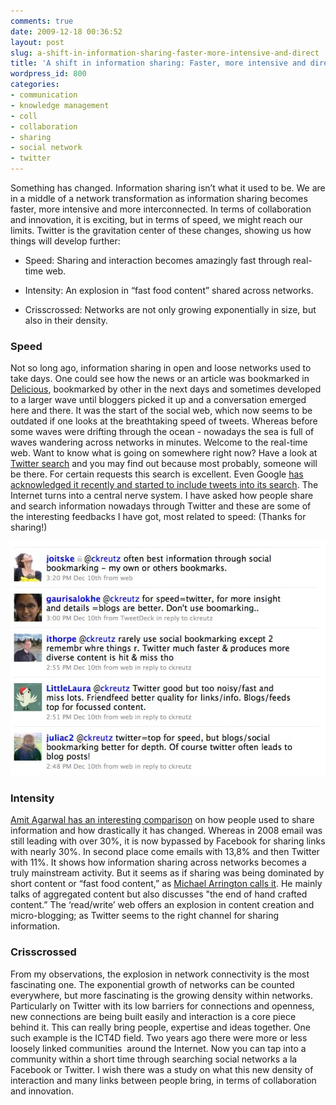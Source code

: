 ```yaml
---
comments: true
date: 2009-12-18 00:36:52
layout: post
slug: a-shift-in-information-sharing-faster-more-intensive-and-direct
title: 'A shift in information sharing: Faster, more intensive and direct'
wordpress_id: 800
categories:
- communication
- knowledge management
- coll
- collaboration
- sharing
- social network
- twitter
---
```


Something has changed. Information sharing isn’t what it used to be. We are in a middle of a network transformation as information sharing becomes faster, more intensive and more interconnected. In terms of collaboration and innovation, it is exciting, but in terms of speed, we might reach our limits. Twitter is the gravitation center of these changes, showing us how things will develop further:



	
  * Speed: Sharing and interaction becomes amazingly fast through real-time web.

	
  * Intensity: An explosion in “fast food content” shared across networks.

	
  * Crisscrossed: Networks are not only growing exponentially in size, but also in their density.




### Speed


Not so long ago, information sharing in open and loose networks used to take days. One could see how the news or an article was bookmarked in [Delicious](http://delicious.com), bookmarked by other in the next days and sometimes developed to a larger wave until bloggers picked it up and a conversation emerged here and there. It was the start of the social web, which now seems to be outdated if one looks at the breathtaking speed of tweets. Whereas before some waves were drifting through the ocean - nowadays the sea is full of waves wandering across networks in minutes. Welcome to the real-time web. Want to know what is going on somewhere right now?
Have a look at [Twitter search](http://search.twitter.com/) and you may find out because most probably, someone will be there. For certain requests this search is excellent. Even Google [has acknowledged it recently and started to include tweets into its search](http://googleblog.blogspot.com/2009/12/relevance-meets-real-time-web.html). The Internet turns into a central nerve system.
I have asked how people share and search information nowadays through Twitter and these are some of the interesting feedbacks I have got, most related to speed: (Thanks for sharing!)

![On a scale from 1-5 how much quicker/ better information you get through tools such as Twitter, Friendfeed vs. blogs or social bookmarking?](/images/sc-twitter.JPG)


### Intensity


[Amit Agarwal has an interesting comparison](http://www.labnol.org/internet/social-bookmarking-statistics/9729/) on how people used to share information and how drastically it has changed. Whereas in 2008 email was still leading with over 30%, it is now bypassed by Facebook for sharing links with nearly 30%. In second place come emails with 13,8% and then Twitter with 11%. It shows how information sharing across networks becomes a truly mainstream activity. But it seems as if sharing was being dominated by short content or “fast food content,” as [Michael Arrington calls it](http://www.techcrunch.com/2009/12/13/the-end-of-hand-crafted-content/). He mainly talks of aggregated content but also discusses "the end of hand crafted content.” The ‘read/write’ web offers an explosion in content creation and micro-blogging; as Twitter seems to the right channel for sharing information.


### Crisscrossed


From my observations, the explosion in network connectivity is the most fascinating one. The exponential growth of networks can be counted everywhere, but more fascinating is the growing density within networks. Particularly on Twitter with its low barriers for connections and openness, new connections are being built easily and interaction is a core piece behind it. This can really bring people, expertise and ideas together. One such example is the ICT4D field. Two years ago there were more or less loosely linked communities  around the Internet. Now you can tap into a community within a short time through searching social networks a la Facebook or Twitter. I wish there was a study on what this new density of interaction and many links between people bring, in terms of collaboration and innovation.
